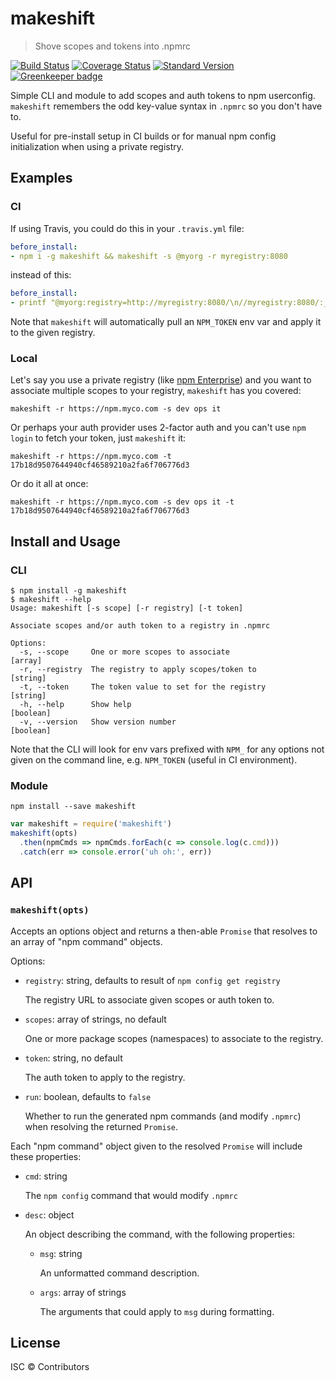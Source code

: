# makeshift

> Shove scopes and tokens into .npmrc

[![Build Status](https://travis-ci.org/nexdrew/makeshift.svg?branch=master)](https://travis-ci.org/nexdrew/makeshift)
[![Coverage Status](https://coveralls.io/repos/github/nexdrew/makeshift/badge.svg?branch=master)](https://coveralls.io/github/nexdrew/makeshift?branch=master)
[![Standard Version](https://img.shields.io/badge/release-standard%20version-brightgreen.svg)](https://github.com/conventional-changelog/standard-version)
[![Greenkeeper badge](https://badges.greenkeeper.io/nexdrew/makeshift.svg)](https://greenkeeper.io/)

Simple CLI and module to add scopes and auth tokens to npm userconfig. `makeshift` remembers the odd key-value syntax in `.npmrc` so you don't have to.

Useful for pre-install setup in CI builds or for manual npm config initialization when using a private registry.

## Examples

### CI

If using Travis, you could do this in your `.travis.yml` file:

```yaml
before_install:
- npm i -g makeshift && makeshift -s @myorg -r myregistry:8080
```

instead of this:

```yaml
before_install:
- printf "@myorg:registry=http://myregistry:8080/\n//myregistry:8080/:_authToken=${NPM_TOKEN}\n" >> ~/.npmrc
```

Note that `makeshift` will automatically pull an `NPM_TOKEN` env var and apply it to the given registry.

### Local

Let's say you use a private registry (like [npm Enterprise](https://www.npmjs.com/enterprise)) and you want to associate multiple scopes to your registry, `makeshift` has you covered:

```
makeshift -r https://npm.myco.com -s dev ops it
```

Or perhaps your auth provider uses 2-factor auth and you can't use `npm login` to fetch your token, just `makeshift` it:

```
makeshift -r https://npm.myco.com -t 17b18d9507644940cf46589210a2fa6f706776d3
```

Or do it all at once:

```
makeshift -r https://npm.myco.com -s dev ops it -t 17b18d9507644940cf46589210a2fa6f706776d3
```

## Install and Usage

### CLI

```
$ npm install -g makeshift
$ makeshift --help
Usage: makeshift [-s scope] [-r registry] [-t token]

Associate scopes and/or auth token to a registry in .npmrc

Options:
  -s, --scope     One or more scopes to associate                        [array]
  -r, --registry  The registry to apply scopes/token to                 [string]
  -t, --token     The token value to set for the registry               [string]
  -h, --help      Show help                                            [boolean]
  -v, --version   Show version number                                  [boolean]
```

Note that the CLI will look for env vars prefixed with `NPM_` for any options not given on the command line, e.g. `NPM_TOKEN` (useful in CI environment).

### Module

```
npm install --save makeshift
```

```js
var makeshift = require('makeshift')
makeshift(opts)
  .then(npmCmds => npmCmds.forEach(c => console.log(c.cmd)))
  .catch(err => console.error('uh oh:', err))
```

## API

### `makeshift(opts)`

Accepts an options object and returns a then-able `Promise` that resolves to an array of "npm command" objects.

Options:

- `registry`: string, defaults to result of `npm config get registry`

    The registry URL to associate given scopes or auth token to.

- `scopes`: array of strings, no default

    One or more package scopes (namespaces) to associate to the registry.

- `token`: string, no default

    The auth token to apply to the registry.

- `run`: boolean, defaults to `false`

    Whether to run the generated npm commands (and modify `.npmrc`) when resolving the returned `Promise`.

Each "npm command" object given to the resolved `Promise` will include these properties:

- `cmd`: string

    The `npm config` command that would modify `.npmrc`

- `desc`: object

    An object describing the command, with the following properties:

    - `msg`: string

        An unformatted command description.

    - `args`: array of strings

        The arguments that could apply to `msg` during formatting.

## License

ISC © Contributors
